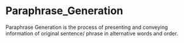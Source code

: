 # Paraphrase_Generation
Paraphrase Generation is the process of presenting and conveying information of original sentence/ phrase in alternative words and order.
